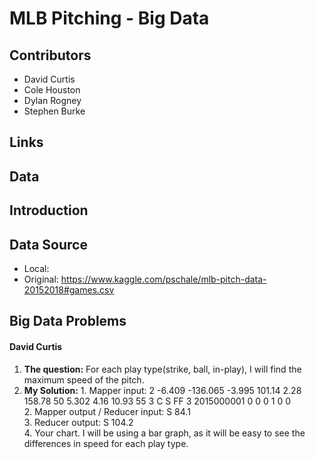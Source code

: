 # MLB Pitching - Big Data

## Contributors 
* David Curtis
* Cole Houston
* Dylan Rogney
* Stephen Burke

## Links

## Data

## Introduction

## Data Source
* Local:
* Original: https://www.kaggle.com/pschale/mlb-pitch-data-20152018#games.csv


## Big Data Problems

#### David Curtis
  1. **The question:** For each play type(strike, ball, in-play), I will find the maximum speed of the pitch.
  2. **My Solution:** 
    1. Mapper input:  2	-6.409	-136.065	-3.995	101.14	2.28	158.78	50	5.302	4.16	10.93	55	3	C	S	FF	3	2015000001	0	0	0	1	0	0  
    2. Mapper output / Reducer input:  S 84.1  
    3. Reducer output:  S 104.2  
    4. Your chart. I will be using a bar graph, as it will be easy to see the differences in speed for each play type.  

